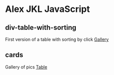 # Alex JKL JavaScript


## div-table-with-sorting
First version of a table with sorting by click
[Gallery](https://alexsijkl.github.io/JavaScript/cards/index.html   )

## cards
Gallery of pics
[Table](https://alexsijkl.github.io/JavaScript/div-table-with-sorting/index.html)